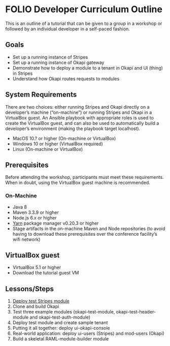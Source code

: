 # FOLIO Developer Curriculum Outline
This is an outline of a tutorial that can be given to a group in a workshop or followed by an individual developer in a self-paced fashion.

## Goals
* Set up a running instance of Stripes
* Set up a running instance of Okapi gateway
* Demonstrate how to deploy a module to a tenant in Okapi and UI (thing) in Stripes
* Understand how Okapi routes requests to modules

## System Requirements
There are two choices: either running Stripes and Okapi directly on a developer’s machine (“on-machine”) or running Stripes and Okapi in a VirtualBox guest.  An Ansible playbook with appropriate roles is used to create the VirtualBox guest, and can also be used to automatically build a developer’s environment (making the playbook target localhost).

* MacOS 10.? or higher (On-machine or VirtualBox)
* Windows 10 or higher (VirtualBox required)
* Linux (On-machine or VirtualBox)

## Prerequisites
Before attending the workshop, participants must meet these requirements.  When in doubt, using the VirtualBox guest machine is recommended.

### On-Machine
* Java 8
* Maven 3.3.9 or higher
* Node.js 6.x or higher
* [Yarn](https://yarnpkg.com/en/) package manager v0.20.3 or higher
* Stage artifacts in the on-machine Maven and Node repositories (to avoid having to download these prerequisites over the conference facility’s wifi network)

## VirtualBox guest
* VirtualBox 5.1 or higher
* Download the tutorial guest VM

## Lessons/Steps
1. [Deploy test Stripes module](01_deploy_test_stripes_module.md)
1. Clone and build Okapi
1. Test three example modules (okapi-test-module, okapi-test-header-module and okapi-test-auth-module)
1. Deploy test module and create sample tenant
1. Putting it all together: deploy ui-okapi-console
1. Real-world application: deploy ui-users (Stripes) and mod-users (Okapi)
1. Build a skeletal RAML-module-builder module
